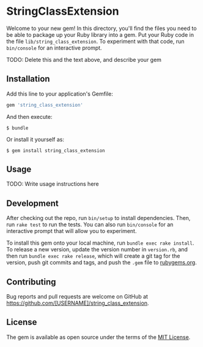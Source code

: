 # StringClassExtension

Welcome to your new gem! In this directory, you'll find the files you need to be able to package up your Ruby library into a gem. Put your Ruby code in the file `lib/string_class_extension`. To experiment with that code, run `bin/console` for an interactive prompt.

TODO: Delete this and the text above, and describe your gem

## Installation

Add this line to your application's Gemfile:

```ruby
gem 'string_class_extension'
```

And then execute:

    $ bundle

Or install it yourself as:

    $ gem install string_class_extension

## Usage

TODO: Write usage instructions here

## Development

After checking out the repo, run `bin/setup` to install dependencies. Then, run `rake test` to run the tests. You can also run `bin/console` for an interactive prompt that will allow you to experiment.

To install this gem onto your local machine, run `bundle exec rake install`. To release a new version, update the version number in `version.rb`, and then run `bundle exec rake release`, which will create a git tag for the version, push git commits and tags, and push the `.gem` file to [rubygems.org](https://rubygems.org).

## Contributing

Bug reports and pull requests are welcome on GitHub at https://github.com/[USERNAME]/string_class_extension.


## License

The gem is available as open source under the terms of the [MIT License](http://opensource.org/licenses/MIT).

